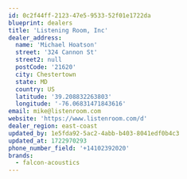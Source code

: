 ```yaml
---
id: 0c2f44ff-2123-47e5-9533-52f01e1722da
blueprint: dealers
title: 'Listening Room, Inc'
dealer_address:
  name: 'Michael Hoatson'
  street: '324 Cannon St'
  street2: null
  postCode: '21620'
  city: Chestertown
  state: MD
  country: US
  latitude: '39.208832263803'
  longitude: '-76.06831471843616'
email: mike@listenroom.com
website: 'https://www.listenroom.com/d'
dealer_region: east-coast
updated_by: 1e5fda92-5ac2-4abb-b403-8041edf0b4c3
updated_at: 1722970293
phone_number_field: '+14102392020'
brands:
  - falcon-acoustics
---
```

